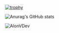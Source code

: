 [![trophy](https://trophygh.kolioaris.xyz/?username=AlonVDev&theme=radical)](https://github.com/ryo-ma/github-profile-trophy)

![Anurag's GitHub stats](https://github-readme-stats.vercel.app/api?username=AlonVDev&show_icons=true&theme=radical)

![AlonVDev](https://github-readme-stats.vercel.app/api/top-langs?username=AlonVDev&show_icons=true&theme=radical)
